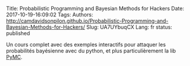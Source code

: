 Title: Probabilistic Programming and Bayesian Methods for Hackers
Date: 2017-10-19-16:09:02
Tags: 
Authors: http://camdavidsonpilon.github.io/Probabilistic-Programming-and-Bayesian-Methods-for-Hackers/
Slug: UA7UYbuqCX
Lang: fr
status: published

Un cours complet avec des exemples interactifs pour attaquer les
probabilités bayésienne avec du python, et plus particulièrement
la lib [PyMC](https://github.com/pymc-devs/pymc3).
